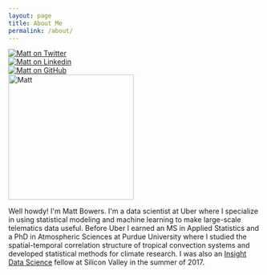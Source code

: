 ```yaml
---
layout: page
title: About Me
permalink: /about/
---
```


<div class="row">
  <div class="column">
    <a href="https://twitter.com/mcbwrs"><img src="{{ site.baseurl }}/images/icons8-twitter-48.png" alt="Matt on Twitter"></a> 
  </div>
  <div class="column">
    <a href="https://www.linkedin.com/in/matt-bowers/"><img src="{{ site.baseurl }}/images/icons8-linkedin-48.png" alt="Matt on Linkedin"></a> 
  </div>
  <div class="column">
    <a href="http://www.github.com/mcb00"><img src="{{ site.baseurl }}/images/icons8-github-48.png" alt="Matt on GitHub"></a>
  </div>
</div>

<img align="center" src="{{ site.baseurl }}/images/matt_circle.jpg" alt="Matt" width="250"/>

Well howdy!
I'm Matt Bowers.
I'm a data scientist at Uber where I specialize in using statistical modeling and machine learning to make large-scale telematics data useful.
Before Uber I earned an MS in Applied Statistics and a PhD in Atmospheric Sciences at Purdue University where I studied the spatial-temporal correlation structure of tropical convection systems and developed statistical methods for climate research.
I was also an [Insight Data Science](https://insightfellows.com/data-science) fellow at Silicon Valley in the summer of 2017.
